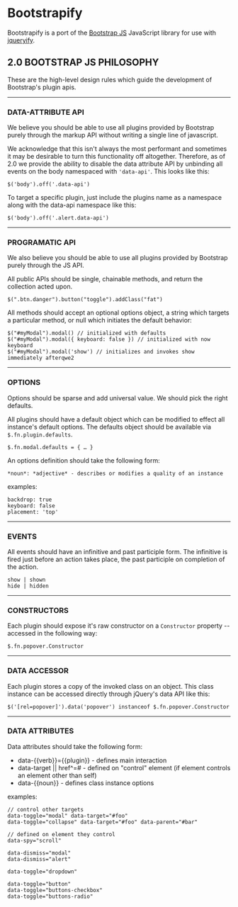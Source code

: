 # Bootstrapify
Bootstrapify is a port of the [Bootstrap JS](http://bootstrap.io) JavaScript
library for use with [jqueryify](http://github.com/maccman/jqueryify).


## 2.0 BOOTSTRAP JS PHILOSOPHY
These are the high-level design rules which guide the development of Bootstrap's plugin apis.

---

### DATA-ATTRIBUTE API

We believe you should be able to use all plugins provided by Bootstrap purely through the markup API without writing a single line of javascript.

We acknowledge that this isn't always the most performant and sometimes it may be desirable to turn this functionality off altogether. Therefore, as of 2.0 we provide the ability to disable the data attribute API by unbinding all events on the body namespaced with `'data-api'`. This looks like this:

    $('body').off('.data-api')

To target a specific plugin, just include the plugins name as a namespace along with the data-api namespace like this:

    $('body').off('.alert.data-api')

---

### PROGRAMATIC API

We also believe you should be able to use all plugins provided by Bootstrap purely through the JS API.

All public APIs should be single, chainable methods, and return the collection acted upon.

    $(".btn.danger").button("toggle").addClass("fat")

All methods should accept an optional options object, a string which targets a particular method, or null which initiates the default behavior:

    $("#myModal").modal() // initialized with defaults
    $("#myModal").modal({ keyboard: false }) // initialized with now keyboard
    $("#myModal").modal('show') // initializes and invokes show immediately afterqwe2

---

### OPTIONS

Options should be sparse and add universal value. We should pick the right defaults.

All plugins should have a default object which can be modified to effect all instance's default options. The defaults object should be available via `$.fn.plugin.defaults`.

    $.fn.modal.defaults = { … }

An options definition should take the following form:

    *noun*: *adjective* - describes or modifies a quality of an instance

examples:

    backdrop: true
    keyboard: false
    placement: 'top'

---

### EVENTS

All events should have an infinitive and past participle form. The infinitive is fired just before an action takes place, the past participle on completion of the action.

    show | shown
    hide | hidden

---

### CONSTRUCTORS

Each plugin should expose it's raw constructor on a `Constructor` property -- accessed in the following way:


    $.fn.popover.Constructor

---

### DATA ACCESSOR

Each plugin stores a copy of the invoked class on an object. This class instance can be accessed directly through jQuery's data API like this:

    $('[rel=popover]').data('popover') instanceof $.fn.popover.Constructor

---

### DATA ATTRIBUTES

Data attributes should take the following form:

- data-{{verb}}={{plugin}} - defines main interaction
- data-target || href^=# - defined on "control" element (if element controls an element other than self)
- data-{{noun}} - defines class instance options

examples:

    // control other targets
    data-toggle="modal" data-target="#foo"
    data-toggle="collapse" data-target="#foo" data-parent="#bar"

    // defined on element they control
    data-spy="scroll"

    data-dismiss="modal"
    data-dismiss="alert"

    data-toggle="dropdown"

    data-toggle="button"
    data-toggle="buttons-checkbox"
    data-toggle="buttons-radio"
